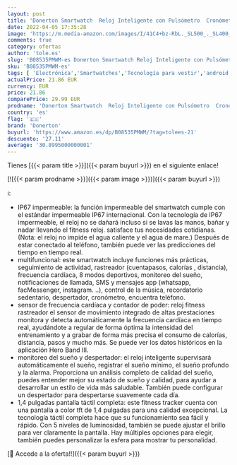 ```yaml
---
layout: post
title: 'Donerton Smartwatch  Reloj Inteligente con Pulsómetro  Cronómetros  Calorías  Monitor de Sueño  Podómetro Pulsera Actividad Inteligente Impermeable IP67 Smartwatch Hombre Reloj Deportivo Android iOS'
date: 2022-04-05 17:35:28
image: 'https://m.media-amazon.com/images/I/41C4+bz-RbL._SL500_._SL400_.jpg'
comments: true
category: ofertas
author: 'tole.es'
slug: 'B08535PMWM-es Donerton Smartwatch Reloj Inteligente con Pulsómetro...'
sku: 'B08535PMWM-es'
tags: [ 'Electrónica','Smartwatches','Tecnología para vestir','android','donerton', ]
actualPrice: 21.86 EUR
currency: EUR
price: 21.86
comparePrice: 29.99 EUR
prodname: 'Donerton Smartwatch  Reloj Inteligente con Pulsómetro  Cronómetros  Calorías  Monitor de Sueño  Podómetro Pulsera Actividad Inteligente Impermeable IP67 Smartwatch Hombre Reloj Deportivo Android iOS'
country: 'es'
flag: '🇪🇸'
brand: 'Donerton'
buyurl: 'https://www.amazon.es/dp/B08535PMWM/?tag=tolees-21'
descuento: '27.11'
average: '30.8995000000001'
---
```


Tienes [{{< param title >}}]({{< param buyurl >}}) en el siguiente enlace!

[![{{< param prodname >}}]({{< param image >}})]({{< param buyurl >}})

ℹ️:

- IP67 impermeable: la función impermeable del smartwatch cumple con el estándar impermeable IP67 internacional. Con la tecnología de IP67 impermeable, el reloj no se dañará incluso si se lavas las manos, bañar y nadar llevando el fitness reloj. satisface tus necesidades cotidianas. (Nota: el reloj no impide el agua caliente y el agua de mare.) Después de estar conectado al teléfono, también puede ver las predicciones del tiempo en tiempo real.
- multifuncional: este smartwatch incluye funciones más prácticas, seguimiento de actividad, rastreador (cuentapasos, calorías , distancia), frecuencia cardíaca, 8 modos deportivos, monitoreo del sueño, notificaciones de llamada, SMS y mensajes app (whatsapp, facMessenger, instagram. ..), control de la música, recordatorio sedentario, despertador, cronómetro, encuentra teléfono.
- sensor de frecuencia cardíaca y contador de poder: reloj fitness rastreador el sensor de movimiento integrado de altas prestaciones monitora y detecta automáticamente la frecuencia cardíaca en tiempo real, ayudándote a regular de forma óptima la intensidad del entrenamiento y a grabar de forma más precisa el consumo de calorías, distancia, pasos y mucho más. Se puede ver los datos históricos en la aplicación Hero Band III.
- monitoreo del sueño y despertador: el reloj inteligente supervisará automáticamente el sueño, registrar el sueño mínimo, el sueño profundo y la alarma. Proporciona un análisis completo de calidad del sueño, puedes entender mejor su estado de sueño y calidad, para ayudar a desarrollar un estilo de vida más saludable. También puede configurar un despertador para despertarse suavemente cada día.
- 1,4 pulgadas pantalla táctil completa: este fitness tracker cuenta con una pantalla a color tft de 1,4 pulgadas para una calidad excepcional. La tecnología táctil completa hace que su funcionamiento sea fácil y rápido. Con 5 niveles de luminosidad, también se puede ajustar el brillo para ver claramente la pantalla. Hay múltiples opciones para elegir, también puedes personalizar la esfera para mostrar tu personalidad.

[🛒 Accede a la oferta!!]({{< param buyurl >}})
